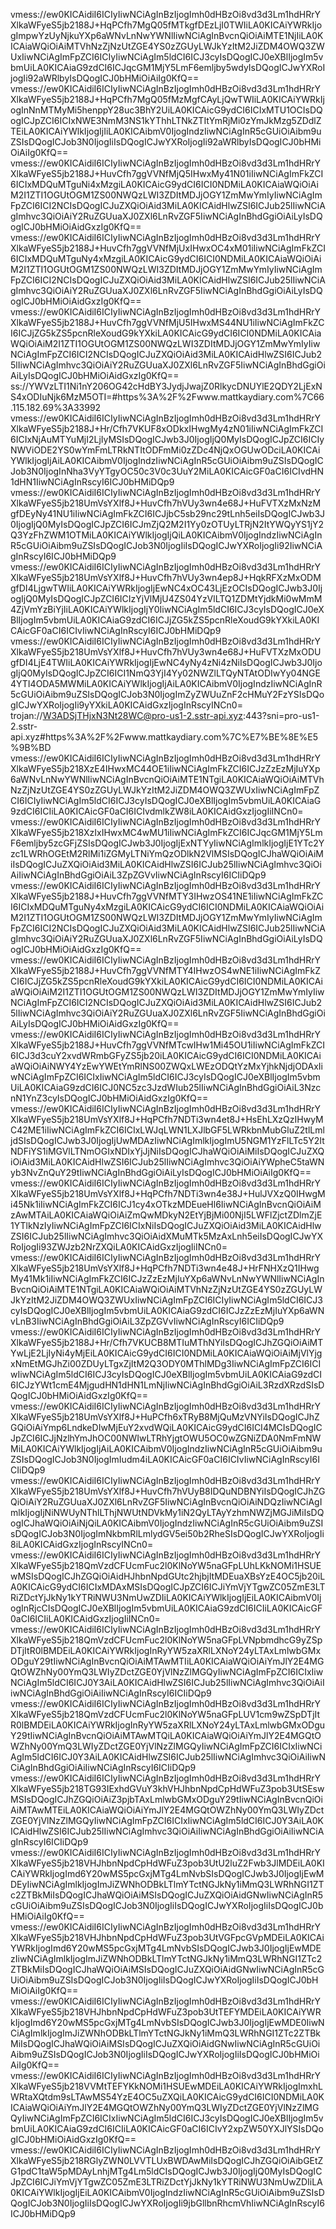 vmess://ew0KICAidiI6ICIyIiwNCiAgInBzIjogImh0dHBzOi8vd3d3Lm1hdHRrYXlkaWFyeS5jb2188J+HqPCfh7MgQ05fMTkgfDEzLjI0TWIiLA0KICAiYWRkIjogImpwYzUyNjkuYXp6aWNvLnNwYWNlIiwNCiAgInBvcnQiOiAiMTE1NjIiLA0KICAiaWQiOiAiMTVhNzZjNzUtZGE4YS0zZGUyLWJkYzItM2JiZDM4OWQ3ZWUxIiwNCiAgImFpZCI6ICIyIiwNCiAgIm5ldCI6ICJ3cyIsDQogICJ0eXBlIjogIm5vbmUiLA0KICAiaG9zdCI6ICJqcGM1MjY5LmF6emljby5wdyIsDQogICJwYXRoIjogIi92aWRlbyIsDQogICJ0bHMiOiAiIg0KfQ==
vmess://ew0KICAidiI6ICIyIiwNCiAgInBzIjogImh0dHBzOi8vd3d3Lm1hdHRrYXlkaWFyeS5jb2188J+HqPCfh7MgQ05fMzMgfCAyLjQwTWIiLA0KICAiYWRkIjogInNnMTMyMi5henppY28uc3BhY2UiLA0KICAicG9ydCI6ICIxMTU1OCIsDQogICJpZCI6ICIxNWE3NmM3NS1kYThhLTNkZTItYmRjMi0zYmJkMzg5ZDdlZTEiLA0KICAiYWlkIjogIjIiLA0KICAibmV0IjogIndzIiwNCiAgInR5cGUiOiAibm9uZSIsDQogICJob3N0IjogIiIsDQogICJwYXRoIjogIi92aWRlbyIsDQogICJ0bHMiOiAiIg0KfQ==
vmess://ew0KICAidiI6ICIyIiwNCiAgInBzIjogImh0dHBzOi8vd3d3Lm1hdHRrYXlkaWFyeS5jb2188J+HuvCfh7ggVVNfMjQ5IHwxMy41N01iIiwNCiAgImFkZCI6ICIxMDQuMTguNi4xMzgiLA0KICAicG9ydCI6ICI0NDMiLA0KICAiaWQiOiAiM2I1ZTI1OGUtOGM1ZS00NWQzLWI3ZDItMDJjOGY1ZmMwYmIyIiwNCiAgImFpZCI6ICI2NCIsDQogICJuZXQiOiAid3MiLA0KICAidHlwZSI6ICJub25lIiwNCiAgImhvc3QiOiAiY2RuZGUuaXJ0ZXl6LnRvZGF5IiwNCiAgInBhdGgiOiAiLyIsDQogICJ0bHMiOiAidGxzIg0KfQ==
vmess://ew0KICAidiI6ICIyIiwNCiAgInBzIjogImh0dHBzOi8vd3d3Lm1hdHRrYXlkaWFyeS5jb2188J+HuvCfh7ggVVNfMjUxIHwxOC4xM01iIiwNCiAgImFkZCI6ICIxMDQuMTguNy4xMzgiLA0KICAicG9ydCI6ICI0NDMiLA0KICAiaWQiOiAiM2I1ZTI1OGUtOGM1ZS00NWQzLWI3ZDItMDJjOGY1ZmMwYmIyIiwNCiAgImFpZCI6ICI2NCIsDQogICJuZXQiOiAid3MiLA0KICAidHlwZSI6ICJub25lIiwNCiAgImhvc3QiOiAiY2RuZGUuaXJ0ZXl6LnRvZGF5IiwNCiAgInBhdGgiOiAiLyIsDQogICJ0bHMiOiAidGxzIg0KfQ==
vmess://ew0KICAidiI6ICIyIiwNCiAgInBzIjogImh0dHBzOi8vd3d3Lm1hdHRrYXlkaWFyeS5jb2188J+HuvCfh7ggVVNfMjU5IHwxMS44NU1iIiwNCiAgImFkZCI6ICJjZG5kZS5pcnRleXoudG9kYXkiLA0KICAicG9ydCI6ICI0NDMiLA0KICAiaWQiOiAiM2I1ZTI1OGUtOGM1ZS00NWQzLWI3ZDItMDJjOGY1ZmMwYmIyIiwNCiAgImFpZCI6ICI2NCIsDQogICJuZXQiOiAid3MiLA0KICAidHlwZSI6ICJub25lIiwNCiAgImhvc3QiOiAiY2RuZGUuaXJ0ZXl6LnRvZGF5IiwNCiAgInBhdGgiOiAiLyIsDQogICJ0bHMiOiAidGxzIg0KfQ==
ss://YWVzLTI1Ni1nY206OG42cHdBY3JydjJwajZ0RlkycDNUYlE2QDY2LjExNS4xODIuNjk6MzM5OTI=#https%3A%2F%2Fwww.mattkaydiary.com%7C66.115.182.69%3A33992
vmess://ew0KICAidiI6ICIyIiwNCiAgInBzIjogImh0dHBzOi8vd3d3Lm1hdHRrYXlkaWFyeS5jb2188J+Hr/Cfh7VKUF8xODkxIHwgMy4zN01iIiwNCiAgImFkZCI6ICIxNjAuMTYuMjI2LjIyMSIsDQogICJwb3J0IjogIjQ0MyIsDQogICJpZCI6ICIyNWViODE2YS0wYmFmLTRkNTItODFmMi0zZDc4NjQxOGUwODciLA0KICAiYWlkIjogIjAiLA0KICAibmV0IjogIndzIiwNCiAgInR5cGUiOiAibm9uZSIsDQogICJob3N0IjogInNha3VyYTgyOC50c3V0c3UuY2MiLA0KICAicGF0aCI6ICIvdHN1dHN1IiwNCiAgInRscyI6ICJ0bHMiDQp9
vmess://ew0KICAidiI6ICIyIiwNCiAgInBzIjogImh0dHBzOi8vd3d3Lm1hdHRrYXlkaWFyeS5jb218UmVsYXlf8J+HuvCfh7hVUy3wn4e68J+HuFVTXzMxNzMgfDEyNy41NU1iIiwNCiAgImFkZCI6ICJjbC5sb29nc29tLnh5eiIsDQogICJwb3J0IjogIjQ0MyIsDQogICJpZCI6ICJmZjQ2M2I1Yy0zOTUyLTRjN2ItYWQyYS1jY2Q3YzFhZWM1OTMiLA0KICAiYWlkIjogIjQiLA0KICAibmV0IjogIndzIiwNCiAgInR5cGUiOiAibm9uZSIsDQogICJob3N0IjogIiIsDQogICJwYXRoIjogIi92IiwNCiAgInRscyI6ICJ0bHMiDQp9
vmess://ew0KICAidiI6ICIyIiwNCiAgInBzIjogImh0dHBzOi8vd3d3Lm1hdHRrYXlkaWFyeS5jb218UmVsYXlf8J+HuvCfh7hVUy3wn4ep8J+HqkRFXzMxODMgfDI4LjgwTWIiLA0KICAiYWRkIjogIjEwNC4xOC43LjEzOCIsDQogICJwb3J0IjogIjQ0MyIsDQogICJpZCI6ICIzYjVlMjU4ZS04YzVlLTQ1ZDMtYjdkMi0wMmM4ZjVmYzBiYjIiLA0KICAiYWlkIjogIjY0IiwNCiAgIm5ldCI6ICJ3cyIsDQogICJ0eXBlIjogIm5vbmUiLA0KICAiaG9zdCI6ICJjZG5kZS5pcnRleXoudG9kYXkiLA0KICAicGF0aCI6ICIvIiwNCiAgInRscyI6ICJ0bHMiDQp9
vmess://ew0KICAidiI6ICIyIiwNCiAgInBzIjogImh0dHBzOi8vd3d3Lm1hdHRrYXlkaWFyeS5jb218UmVsYXlf8J+HuvCfh7hVUy3wn4e68J+HuFVTXzMxODUgfDI4LjE4TWIiLA0KICAiYWRkIjogIjEwNC4yNy4zNi4zNiIsDQogICJwb3J0IjogIjQ0MyIsDQogICJpZCI6ICI1NmQ3YjI4Yy02NWZlLTQyNTAtODIwYy04NGE4YTI4ODA5MWMiLA0KICAiYWlkIjogIjAiLA0KICAibmV0IjogIndzIiwNCiAgInR5cGUiOiAibm9uZSIsDQogICJob3N0IjogImZyZWUuZnF2cHMuY2FzYSIsDQogICJwYXRoIjogIi9yYXkiLA0KICAidGxzIjogInRscyINCn0=
trojan://W3ADSjTHjxN3Nt28WC@pro-us1-2.sstr-api.xyz:443?sni=pro-us1-2.sstr-api.xyz#https%3A%2F%2Fwww.mattkaydiary.com%7C%E7%BE%8E%E5%9B%BD
vmess://ew0KICAidiI6ICIyIiwNCiAgInBzIjogImh0dHBzOi8vd3d3Lm1hdHRrYXlkaWFyeS5jb218XzE4IHwxMC44OE1iIiwNCiAgImFkZCI6ICJzZzEzMjIuYXp6aWNvLnNwYWNlIiwNCiAgInBvcnQiOiAiMTE1NTgiLA0KICAiaWQiOiAiMTVhNzZjNzUtZGE4YS0zZGUyLWJkYzItM2JiZDM4OWQ3ZWUxIiwNCiAgImFpZCI6ICIyIiwNCiAgIm5ldCI6ICJ3cyIsDQogICJ0eXBlIjogIm5vbmUiLA0KICAiaG9zdCI6ICIiLA0KICAicGF0aCI6ICIvdmlkZW8iLA0KICAidGxzIjogIiINCn0=
vmess://ew0KICAidiI6ICIyIiwNCiAgInBzIjogImh0dHBzOi8vd3d3Lm1hdHRrYXlkaWFyeS5jb218XzIxIHwxMC4wMU1iIiwNCiAgImFkZCI6ICJqcGM1MjY5LmF6emljby5zcGFjZSIsDQogICJwb3J0IjogIjExNTYyIiwNCiAgImlkIjogIjE1YTc2Yzc1LWRhOGEtM2RlMi1iZGMyLTNiYmQzODlkN2VlMSIsDQogICJhaWQiOiAiMiIsDQogICJuZXQiOiAid3MiLA0KICAidHlwZSI6ICJub25lIiwNCiAgImhvc3QiOiAiIiwNCiAgInBhdGgiOiAiL3ZpZGVvIiwNCiAgInRscyI6ICIiDQp9
vmess://ew0KICAidiI6ICIyIiwNCiAgInBzIjogImh0dHBzOi8vd3d3Lm1hdHRrYXlkaWFyeS5jb2188J+HuvCfh7ggVVNfMTY3IHwzOS41NE1iIiwNCiAgImFkZCI6ICIxMDQuMTguNy4xMzgiLA0KICAicG9ydCI6ICI0NDMiLA0KICAiaWQiOiAiM2I1ZTI1OGUtOGM1ZS00NWQzLWI3ZDItMDJjOGY1ZmMwYmIyIiwNCiAgImFpZCI6ICI2NCIsDQogICJuZXQiOiAid3MiLA0KICAidHlwZSI6ICJub25lIiwNCiAgImhvc3QiOiAiY2RuZGUuaXJ0ZXl6LnRvZGF5IiwNCiAgInBhdGgiOiAiLyIsDQogICJ0bHMiOiAidGxzIg0KfQ==
vmess://ew0KICAidiI6ICIyIiwNCiAgInBzIjogImh0dHBzOi8vd3d3Lm1hdHRrYXlkaWFyeS5jb2188J+HuvCfh7ggVVNfMTY4IHwzOS4wNE1iIiwNCiAgImFkZCI6ICJjZG5kZS5pcnRleXoudG9kYXkiLA0KICAicG9ydCI6ICI0NDMiLA0KICAiaWQiOiAiM2I1ZTI1OGUtOGM1ZS00NWQzLWI3ZDItMDJjOGY1ZmMwYmIyIiwNCiAgImFpZCI6ICI2NCIsDQogICJuZXQiOiAid3MiLA0KICAidHlwZSI6ICJub25lIiwNCiAgImhvc3QiOiAiY2RuZGUuaXJ0ZXl6LnRvZGF5IiwNCiAgInBhdGgiOiAiLyIsDQogICJ0bHMiOiAidGxzIg0KfQ==
vmess://ew0KICAidiI6ICIyIiwNCiAgInBzIjogImh0dHBzOi8vd3d3Lm1hdHRrYXlkaWFyeS5jb2188J+HuvCfh7ggVVNfMTcwIHw1Mi45OU1iIiwNCiAgImFkZCI6ICJ3d3cuY2xvdWRmbGFyZS5jb20iLA0KICAicG9ydCI6ICI0NDMiLA0KICAiaWQiOiAiNWY4YzEwYWEtYmRlNS00ZWQxLWEzODQtYzMxYjhkNjdjODAxIiwNCiAgImFpZCI6ICIxIiwNCiAgIm5ldCI6ICJ3cyIsDQogICJ0eXBlIjogIm5vbmUiLA0KICAiaG9zdCI6ICJ0NC5zc3JzdWIub25lIiwNCiAgInBhdGgiOiAiL3NzcnN1YnZ3cyIsDQogICJ0bHMiOiAidGxzIg0KfQ==
vmess://ew0KICAidiI6ICIyIiwNCiAgInBzIjogImh0dHBzOi8vd3d3Lm1hdHRrYXlkaWFyeS5jb218UmVsYXlf8J+HqPCfh7NDTi3wn4et8J+HsEhLXzQzIHwyMC42ME1iIiwNCiAgImFkZCI6ICIxLWJqLWN1LXJlbGF5LWRkbnMubGluZ2tlLmljdSIsDQogICJwb3J0IjogIjUwMDAzIiwNCiAgImlkIjogImU5NGM1YzFlLTc5Y2ItNDFiYS1iMGVlLTNmOGIxNDIxYjJjNiIsDQogICJhaWQiOiAiMiIsDQogICJuZXQiOiAid3MiLA0KICAidHlwZSI6ICJub25lIiwNCiAgImhvc3QiOiAiYWpheC5taWNyb3NvZnQuY29tIiwNCiAgInBhdGgiOiAiLyIsDQogICJ0bHMiOiAiIg0KfQ==
vmess://ew0KICAidiI6ICIyIiwNCiAgInBzIjogImh0dHBzOi8vd3d3Lm1hdHRrYXlkaWFyeS5jb218UmVsYXlf8J+HqPCfh7NDTi3wn4e38J+HulJVXzQ0IHwgMi45Nk1iIiwNCiAgImFkZCI6ICJ1cy4xOTkzMDEueHl6IiwNCiAgInBvcnQiOiAiMzAwMTAiLA0KICAiaWQiOiAiZmQwMDkyN2EtYjBjMi00NjI5LWFlZjctZDlmZjE1YTlkNzIyIiwNCiAgImFpZCI6ICIxNiIsDQogICJuZXQiOiAid3MiLA0KICAidHlwZSI6ICJub25lIiwNCiAgImhvc3QiOiAidXMuMTk5MzAxLnh5eiIsDQogICJwYXRoIjogIi93ZWJzb2NrZXQiLA0KICAidGxzIjogIiINCn0=
vmess://ew0KICAidiI6ICIyIiwNCiAgInBzIjogImh0dHBzOi8vd3d3Lm1hdHRrYXlkaWFyeS5jb218UmVsYXlf8J+HqPCfh7NDTi3wn4e48J+HrFNHXzQ1IHwgMy41Mk1iIiwNCiAgImFkZCI6ICJzZzEzMjIuYXp6aWNvLnNwYWNlIiwNCiAgInBvcnQiOiAiMTE1NTgiLA0KICAiaWQiOiAiMTVhNzZjNzUtZGE4YS0zZGUyLWJkYzItM2JiZDM4OWQ3ZWUxIiwNCiAgImFpZCI6ICIyIiwNCiAgIm5ldCI6ICJ3cyIsDQogICJ0eXBlIjogIm5vbmUiLA0KICAiaG9zdCI6ICJzZzEzMjIuYXp6aWNvLnB3IiwNCiAgInBhdGgiOiAiL3ZpZGVvIiwNCiAgInRscyI6ICIiDQp9
vmess://ew0KICAidiI6ICIyIiwNCiAgInBzIjogImh0dHBzOi8vd3d3Lm1hdHRrYXlkaWFyeS5jb2188J+Hr/Cfh7VKUCB8MTIuMThNYiIsDQogICJhZGQiOiAiMTYwLjE2LjIyNi4yMjEiLA0KICAicG9ydCI6ICI0NDMiLA0KICAiaWQiOiAiMjVlYjgxNmEtMGJhZi00ZDUyLTgxZjItM2Q3ODY0MThlMDg3IiwNCiAgImFpZCI6ICIwIiwNCiAgIm5ldCI6ICJ3cyIsDQogICJ0eXBlIjogIm5vbmUiLA0KICAiaG9zdCI6ICJzYWt1cmE4MjgudHN1dHN1LmNjIiwNCiAgInBhdGgiOiAiL3RzdXRzdSIsDQogICJ0bHMiOiAidGxzIg0KfQ==
vmess://ew0KICAidiI6ICIyIiwNCiAgInBzIjogImh0dHBzOi8vd3d3Lm1hdHRrYXlkaWFyeS5jb218UmVsYXlf8J+HuPCfh6xTRyB8MjQuMzVNYiIsDQogICJhZGQiOiAiYmp6LndkeDIwMjEuY2xvdWQiLA0KICAicG9ydCI6ICI4MCIsDQogICJpZCI6ICJjNzlhYmJhOC00NWIwLTRhYjgtOWU5OC0wZGNiZDA0NmFmNWMiLA0KICAiYWlkIjogIjAiLA0KICAibmV0IjogIndzIiwNCiAgInR5cGUiOiAibm9uZSIsDQogICJob3N0IjogImIudm4iLA0KICAicGF0aCI6ICIvIiwNCiAgInRscyI6ICIiDQp9
vmess://ew0KICAidiI6ICIyIiwNCiAgInBzIjogImh0dHBzOi8vd3d3Lm1hdHRrYXlkaWFyeS5jb218UmVsYXlf8J+HuvCfh7hVUyB8IDQuNDBNYiIsDQogICJhZGQiOiAiY2RuZGUuaXJ0ZXl6LnRvZGF5IiwNCiAgInBvcnQiOiAiNDQzIiwNCiAgImlkIjogIjNiNWUyNThlLThjNWUtNDVkMy1iN2QyLTAyYzhmNWZjMGJiMiIsDQogICJhaWQiOiAiNjQiLA0KICAibmV0IjogIndzIiwNCiAgInR5cGUiOiAibm9uZSIsDQogICJob3N0IjogImNkbmRlLmlydGV5ei50b2RheSIsDQogICJwYXRoIjogIi8iLA0KICAidGxzIjogInRscyINCn0=
vmess://ew0KICAidiI6ICIyIiwNCiAgInBzIjogImh0dHBzOi8vd3d3Lm1hdHRrYXlkaWFyeS5jb218QmVzdCFUcmFuc2l0KlNoYW5naGFpLUhLKkNOMi1HSUEwMSIsDQogICJhZGQiOiAidHJhbnNpdGUtc2hjbjItMDEuaXBsYzE4OC5jb20iLA0KICAicG9ydCI6ICIxMDAxMSIsDQogICJpZCI6ICJiYmVjYTgwZC05ZmE3LTRiZDctYjJkNy1kYTRiNWU3NmUwZDIiLA0KICAiYWlkIjogIjEiLA0KICAibmV0IjogInRjcCIsDQogICJ0eXBlIjogIm5vbmUiLA0KICAiaG9zdCI6ICIiLA0KICAicGF0aCI6ICIiLA0KICAidGxzIjogIiINCn0=
vmess://ew0KICAidiI6ICIyIiwNCiAgInBzIjogImh0dHBzOi8vd3d3Lm1hdHRrYXlkaWFyeS5jb218QmVzdCFUcmFuc2l0KlNoYW5naGFpLVNpbmdhcG9yZSpDTjItR0lBMDEiLA0KICAiYWRkIjogInRyYW5zaXRlLXNoY24yLTAxLmlwbGMxODguY29tIiwNCiAgInBvcnQiOiAiMTAwMTIiLA0KICAiaWQiOiAiYmJlY2E4MGQtOWZhNy00YmQ3LWIyZDctZGE0YjVlNzZlMGQyIiwNCiAgImFpZCI6ICIxIiwNCiAgIm5ldCI6ICJ0Y3AiLA0KICAidHlwZSI6ICJub25lIiwNCiAgImhvc3QiOiAiIiwNCiAgInBhdGgiOiAiIiwNCiAgInRscyI6ICIiDQp9
vmess://ew0KICAidiI6ICIyIiwNCiAgInBzIjogImh0dHBzOi8vd3d3Lm1hdHRrYXlkaWFyeS5jb218QmVzdCFUcmFuc2l0KlNoYW5naGFpLUV1cm9wZSpDTjItR0lBMDEiLA0KICAiYWRkIjogInRyYW5zaXRlLXNoY24yLTAxLmlwbGMxODguY29tIiwNCiAgInBvcnQiOiAiMTAwMTQiLA0KICAiaWQiOiAiYmJlY2E4MGQtOWZhNy00YmQ3LWIyZDctZGE0YjVlNzZlMGQyIiwNCiAgImFpZCI6ICIxIiwNCiAgIm5ldCI6ICJ0Y3AiLA0KICAidHlwZSI6ICJub25lIiwNCiAgImhvc3QiOiAiIiwNCiAgInBhdGgiOiAiIiwNCiAgInRscyI6ICIiDQp9
vmess://ew0KICAidiI6ICIyIiwNCiAgInBzIjogImh0dHBzOi8vd3d3Lm1hdHRrYXlkaWFyeS5jb218TG93IExhdGVuY3khVHJhbnNpdCpHdWFuZ3pob3UtSEswMSIsDQogICJhZGQiOiAiZ3pjbTAxLmlwbGMxODguY29tIiwNCiAgInBvcnQiOiAiMTAwMTEiLA0KICAiaWQiOiAiYmJlY2E4MGQtOWZhNy00YmQ3LWIyZDctZGE0YjVlNzZlMGQyIiwNCiAgImFpZCI6ICIxIiwNCiAgIm5ldCI6ICJ0Y3AiLA0KICAidHlwZSI6ICJub25lIiwNCiAgImhvc3QiOiAiIiwNCiAgInBhdGgiOiAiIiwNCiAgInRscyI6ICIiDQp9
vmess://ew0KICAidiI6ICIyIiwNCiAgInBzIjogImh0dHBzOi8vd3d3Lm1hdHRrYXlkaWFyeS5jb218VHJhbnNpdCpHdWFuZ3pob3UtU2luZ2Fwb3JlMDEiLA0KICAiYWRkIjogImd6Y20wMS5pcGxjMTg4LmNvbSIsDQogICJwb3J0IjogIjEwMDEyIiwNCiAgImlkIjogImJiZWNhODBkLTlmYTctNGJkNy1iMmQ3LWRhNGI1ZTc2ZTBkMiIsDQogICJhaWQiOiAiMSIsDQogICJuZXQiOiAidGNwIiwNCiAgInR5cGUiOiAibm9uZSIsDQogICJob3N0IjogIiIsDQogICJwYXRoIjogIiIsDQogICJ0bHMiOiAiIg0KfQ==
vmess://ew0KICAidiI6ICIyIiwNCiAgInBzIjogImh0dHBzOi8vd3d3Lm1hdHRrYXlkaWFyeS5jb218VHJhbnNpdCpHdWFuZ3pob3UtVGFpcGVpMDEiLA0KICAiYWRkIjogImd6Y20wMS5pcGxjMTg4LmNvbSIsDQogICJwb3J0IjogIjEwMDEzIiwNCiAgImlkIjogImJiZWNhODBkLTlmYTctNGJkNy1iMmQ3LWRhNGI1ZTc2ZTBkMiIsDQogICJhaWQiOiAiMSIsDQogICJuZXQiOiAidGNwIiwNCiAgInR5cGUiOiAibm9uZSIsDQogICJob3N0IjogIiIsDQogICJwYXRoIjogIiIsDQogICJ0bHMiOiAiIg0KfQ==
vmess://ew0KICAidiI6ICIyIiwNCiAgInBzIjogImh0dHBzOi8vd3d3Lm1hdHRrYXlkaWFyeS5jb218VHJhbnNpdCpHdWFuZ3pob3UtTEFYMDEiLA0KICAiYWRkIjogImd6Y20wMS5pcGxjMTg4LmNvbSIsDQogICJwb3J0IjogIjEwMDE0IiwNCiAgImlkIjogImJiZWNhODBkLTlmYTctNGJkNy1iMmQ3LWRhNGI1ZTc2ZTBkMiIsDQogICJhaWQiOiAiMSIsDQogICJuZXQiOiAidGNwIiwNCiAgInR5cGUiOiAibm9uZSIsDQogICJob3N0IjogIiIsDQogICJwYXRoIjogIiIsDQogICJ0bHMiOiAiIg0KfQ==
vmess://ew0KICAidiI6ICIyIiwNCiAgInBzIjogImh0dHBzOi8vd3d3Lm1hdHRrYXlkaWFyeS5jb218VVMtTEFYKkNOMi1HSUEwMDEiLA0KICAiYWRkIjogImxhLWRtaXQtdm9sLTAwMS54YzE4OC5uZXQiLA0KICAicG9ydCI6ICI0NDMiLA0KICAiaWQiOiAiYmJlY2E4MGQtOWZhNy00YmQ3LWIyZDctZGE0YjVlNzZlMGQyIiwNCiAgImFpZCI6ICIxIiwNCiAgIm5ldCI6ICJ3cyIsDQogICJ0eXBlIjogIm5vbmUiLA0KICAiaG9zdCI6ICIiLA0KICAicGF0aCI6ICIvY2xpZW50YXJlYSIsDQogICJ0bHMiOiAidGxzIg0KfQ==
vmess://ew0KICAidiI6ICIyIiwNCiAgInBzIjogImh0dHBzOi8vd3d3Lm1hdHRrYXlkaWFyeS5jb218RGlyZWN0LVVTLUxBWDAwMiIsDQogICJhZGQiOiAibGEtZG1pdC1taW5pMDAyLnhjMTg4Lm5ldCIsDQogICJwb3J0IjogIjQ0MyIsDQogICJpZCI6ICJiYmVjYTgwZC05ZmE3LTRiZDctYjJkNy1kYTRiNWU3NmUwZDIiLA0KICAiYWlkIjogIjEiLA0KICAibmV0IjogIndzIiwNCiAgInR5cGUiOiAibm9uZSIsDQogICJob3N0IjogIiIsDQogICJwYXRoIjogIi9jbGllbnRhcmVhIiwNCiAgInRscyI6ICJ0bHMiDQp9
